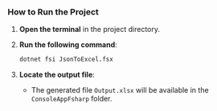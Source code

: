 ### **How to Run the Project**

1. **Open the terminal** in the project directory.

2. **Run the following command**:
   ```bash
   dotnet fsi JsonToExcel.fsx
3. **Locate the output file**: 
   - The generated file `Output.xlsx` will be available in the `ConsoleAppFsharp` folder.
